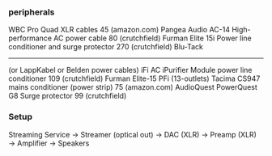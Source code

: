 ### peripherals
WBC Pro Quad XLR cables                                         45      (amazon.com)
Pangea Audio AC-14 High-performance AC power cable              80      (crutchfield)
Furman Elite 15i Power line conditioner and surge protector    270      (crutchfield)
Blu-Tack

--- 

(or LappKabel or Belden power cables)
iFi AC iPurifier Module power line conditioner                 109      (crutchfield)
Furman Elite-15 PFi (13-outlets)
Tacima CS947 mains conditioner (power strip)                    75      (amazon.com)
AudioQuest PowerQuest G8 Surge protector                        99      (crutchfield)


### Setup
Streaming Service → 
    Streamer (optical out) → 
        DAC (XLR) → 
            Preamp (XLR)  → 
                Amplifier → 
                    Speakers
